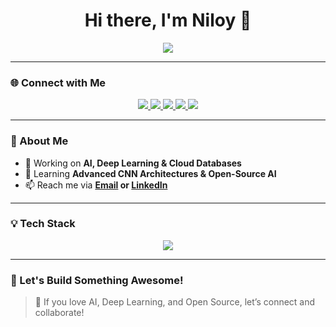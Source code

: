 <h1 align="center">Hi there, I'm Niloy 👋</h1>

<p align="center">
<img src="https://readme-typing-svg.demolab.com?font=Fira+Code&size=24&pause=1000&color=00FF00&center=true&vCenter=true&width=500&lines=Let's+build+cool+stuff+together!">
</p>

---

### **🌐 Connect with Me**  
<p align="center">
  <a href="https://www.linkedin.com/in/niloy-biswas-620b7b2a7/" target="_blank">
    <img src="https://img.shields.io/badge/LinkedIn-%230077B5.svg?style=for-the-badge&logo=linkedin&logoColor=white" />
  </a>
  <a href="mailto:bniloy960@gmail.com">
    <img src="https://img.shields.io/badge/Email-D14836.svg?style=for-the-badge&logo=gmail&logoColor=white" />
  </a>
  <a href="https://github.com/Niloy077" target="_blank">
    <img src="https://img.shields.io/badge/GitHub-%2312100E.svg?style=for-the-badge&logo=github&logoColor=white" />
  </a>
  <a href="https://www.facebook.com/Niloy.Biswas0077" target="_blank">
    <img src="https://img.shields.io/badge/Facebook-%231877F2.svg?style=for-the-badge&logo=facebook&logoColor=white" />
  </a>
  <a href="https://discordapp.com/users/1284205442028929035" target="_blank">
    <img src="https://img.shields.io/badge/Discord-%237289DA.svg?style=for-the-badge&logo=discord&logoColor=white" />
  </a>
</p>

---

### **🧠 About Me**  
- 🔭 Working on **AI, Deep Learning & Cloud Databases**  
- 🌱 Learning **Advanced CNN Architectures & Open-Source AI**  
- 📫 Reach me via **[Email](mailto:bniloy960@gmail.com) or [LinkedIn](https://www.linkedin.com/in/niloy-biswas-620b7b2a7/)**  

---

### **💡 Tech Stack**  
<p align="center">
  <img src="https://skillicons.dev/icons?i=python,tensorflow,pytorch,docker,linux,java,github,vscode,postgresql,azure" />
</p>

---

### **💬 Let's Build Something Awesome!**  
> 🚀 If you love AI, Deep Learning, and Open Source, let’s connect and collaborate!  
